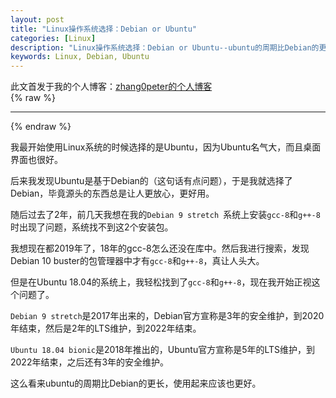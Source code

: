 ```yaml
---
layout: post
title: "Linux操作系统选择：Debian or Ubuntu"
categories: [Linux]
description: "Linux操作系统选择：Debian or Ubuntu--ubuntu的周期比Debian的更长"
keywords: Linux, Debian, Ubuntu
---
```


此文首发于我的个人博客：[zhang0peter的个人博客](https://zhang0peter.com)         
{% raw %}
***          
{% endraw %}

我最开始使用Linux系统的时候选择的是Ubuntu，因为Ubuntu名气大，而且桌面界面也很好。

后来我发现Ubuntu是基于Debian的（这句话有点问题），于是我就选择了Debian，毕竟源头的东西总是让人更放心，更好用。

随后过去了2年，前几天我想在我的`Debian 9 stretch `系统上安装`gcc-8`和`g++-8`时出现了问题，系统找不到这2个安装包。

我想现在都2019年了，18年的gcc-8怎么还没在库中。然后我进行搜索，发现Debian 10 buster的包管理器中才有`gcc-8`和`g++-8`，真让人头大。

但是在Ubuntu 18.04的系统上，我轻松找到了`gcc-8`和`g++-8`，现在我开始正视这个问题了。

`Debian 9 stretch`是2017年出来的，Debian官方宣称是3年的安全维护，到2020年结束，然后是2年的LTS维护，到2022年结束。

`Ubuntu 18.04 bionic`是2018年推出的，Ubuntu官方宣称是5年的LTS维护，到2022年结束，之后还有3年的安全维护。

这么看来ubuntu的周期比Debian的更长，使用起来应该也更好。